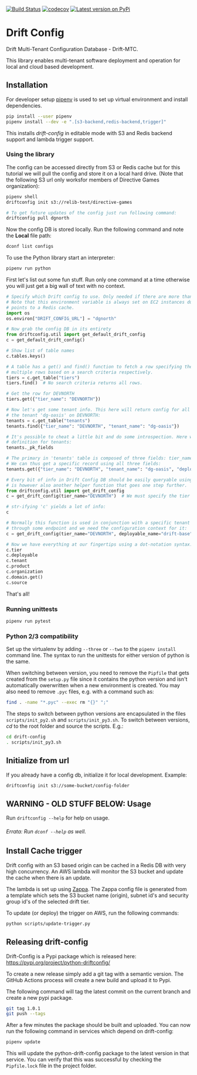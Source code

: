 [![Build Status](https://github.com/dgnorth/drift-config/workflows/Build%20and%20Test/badge.svg)](https://github.com/dgnorth/drift-config)
[![codecov](https://codecov.io/github/dgnorth/drift-config/branches/develop/graph/badge.svg)](https://codecov.io/github/dgnorth/drift-config/branches/develop)
[![Latest version on
PyPi](https://badge.fury.io/py/python-driftconfig.svg)](https://badge.fury.io/py/python-driftconfig)

# Drift Config

Drift Multi-Tenant Configuration Database - Drift-MTC.

This library enables multi-tenant software deployment and operation for local and cloud based development.

## Installation
For developer setup [pipenv](https://docs.pipenv.org/) is used to set up virtual environment and install dependencies.

```bash
pip install --user pipenv
pipenv install --dev -e ".[s3-backend,redis-backend,trigger]"
```
This installs *drift-config* in editable mode with S3 and Redis backend support and lambda trigger support.


### Using the library

The config can be accessed directly from S3 or Redis cache but for this tutorial we will pull the config and store it on a local hard drive. (Note that the following S3 url only worksfor members of Directive Games organization):

```bash
pipenv shell
driftconfig init s3://relib-test/directive-games

# To get future updates of the config just run following command:
driftconfig pull dgnorth
```

Now the config DB is stored locally. Run the following command and note the **Local** file path:

```bash
dconf list configs
```

To use the Python library start an interpreter:

```bash
pipenv run python
```

First let's list out some fun stuff. Run only one command at a time otherwise you will just get a big wall of text with no context.

```python
# Specify which Drift config to use. Only needed if there are more than one stored locally.
# Note that this environment variable is always set on EC2 instances during launch and typically
# points to a Redis cache.
import os
os.environ["DRIFT_CONFIG_URL"] = "dgnorth"

# Now grab the config DB in its entirety
from driftconfig.util import get_default_drift_config
c = get_default_drift_config()

# Show list of table names
c.tables.keys()

# A table has a get() and find() function to fetch a row specifying the primary key and to select
# multiple rows based on a search criteria respectively.
tiers = c.get_table("tiers")
tiers.find()  # No search criteria returns all rows.

# Get the row for DEVNORTH
tiers.get({"tier_name": "DEVNORTH"})

# Now let's get some tenant info. This here will return config for all deployables associated with
# the tenant 'dg-oasis' on DEVNORTH:
tenants = c.get_table("tenants")
tenants.find({"tier_name": "DEVNORTH", "tenant_name": "dg-oasis"})

# It's possible to cheat a little bit and do some introspection. Here we can find the primary key
# definition for tenants:
tenants._pk_fields

# The primary in 'tenants' table is composed of three fields: tier_name, deployable_name and tenant_name.
# We can thus get a specific record using all three fields:
tenants.get({"tier_name": "DEVNORTH", "tenant_name": "dg-oasis", "deployable_name": "drift-base"})

# Every bit of info in Drift Config DB should be easily queryable using simple commands as shows above. There
# is however also another helper function that goes one step further.
from driftconfig.util import get_drift_config
c = get_drift_config(tier_name="DEVNORTH")  # We must specify the tier here, usually found in DRIFT_TIER env var.

# str-ifying 'c' yields a lot of info:
c

# Normally this function is used in conjunction with a specific tenant and a deployable/app. A request comes
# through some endpoint and we need the configuration context for it:
c = get_drift_config(tier_name="DEVNORTH", deployable_name="drift-base", tenant_name="dg-oasis")

# Now we have everything at our fingertips using a dot-notation syntax:
c.tier
c.deployable
c.tenant
c.product
c.organization
c.domain.get()
c.source
```

That's all!


### Running unittests
```bash
pipenv run pytest
```

### Python 2/3 compatibility
Set up the virtualenv by adding `--three` or `--two` to the `pipenv install` command line.  The syntax to run the unittests for either version of python is the same.

When switching between version, you need to remove the `Pipfile` that gets created from the `setup.py` file since
it contains the python version and isn't automatically owerwritten when a new environment is created.
You may also need to remove `.pyc` files, e.g. with a command such as:
```bash
find . -name "*.pyc" --exec rm "{}" ";"
```

The steps to switch between python versions are encapsulated in the files `scripts/init_py2.sh` and
`scripts/init_py3.sh`.  To switch between versions, _cd_ to the root folder and source the scripts.
E.g.:
```bash
cd drift-config
. scripts/init_py3.sh
```

## Initialize from url

If you already have a config db, initialize it for local development. Example:

```bash
driftconfig init s3://some-bucket/config-folder
```

## WARNING - OLD STUFF BELOW: Usage

Run `driftconfig --help` for help on usage.

###### Errata: Run `dconf --help` as well.

## Install Cache trigger
Drift config with an S3 based origin can be cached in a Redis DB with very high concurrency. An AWS lambda will monitor the S3 bucket and update the cache when there is an update.

The lambda is set up using [Zappa](https://github.com/Miserlou/Zappa). The Zappa config file is generated from a template which sets the S3 bucket name (origin), subnet id's and security group id's of the selected drift tier.


To update (or deploy) the trigger on AWS, run the following commands:

```bash
python scripts/update-trigger.py
```


## Releasing drift-config
Drift-Config is a Pypi package which is released here: https://pypi.org/project/python-driftconfig/

To create a new release simply add a git tag with a semantic version. The GitHub Actions process will create a new build and upload it to Pypi.

The following command will tag the latest commit on the current branch and create a new pypi package.

```bash
git tag 1.0.1
git push --tags
```

After a few minutes the package should be built and uploaded. You can now run the following command in services which depend on drift-config:

```bash
pipenv update
```
This will update the python-drift-config package to the latest version in that service. You can verify that this was successful by checking the `Pipfile.lock` file in the project folder.




